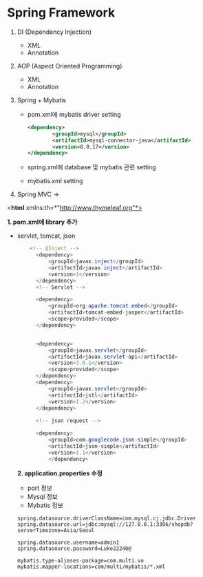 # Spring Framework

1. DI (Dependency Injection)
    - XML
    - Annotation

2. AOP (Aspect Oriented Programming)
    - XML
    - Annotation
    
3. Spring + Mybatis
    - pom.xml에 mybatis driver setting
      
        ```xml
        <dependency>
        		<groupId>mysql</groupId>
        		<artifactId>mysql-connector-java</artifactId>
        		<version>8.0.17</version>
        </dependency>
        ```
        
    - spring.xml에 database 및 mybatis 관련 setting
    - mybatis.xml setting

1. Spring MVC → 

<**html** xmlns:th=*"http://www.thymeleaf.org"*>

<script src="[https://ajax.googleapis.com/ajax/libs/jquery/3.6.0/jquery.min.js](https://ajax.googleapis.com/ajax/libs/jquery/3.6.0/jquery.min.js)"></script>



**1. pom.xml에 library 추가**

- servlet, tomcat, json

  ```java
      <!-- @Inject -->
  		<dependency>
  			<groupId>javax.inject</groupId>
  			<artifactId>javax.inject</artifactId>
  			<version>1</version>
  		</dependency>
  		<!-- Servlet -->
  
  		<dependency>
  			<groupId>org.apache.tomcat.embed</groupId>
  			<artifactId>tomcat-embed-jasper</artifactId>
  			<scope>provided</scope>
  		</dependency>
  
  
  		<dependency>
  			<groupId>javax.servlet</groupId>
  			<artifactId>javax.servlet-api</artifactId>
  			<version>3.0.1</version>
  			<scope>provided</scope>
  		</dependency>
  		<dependency>
  			<groupId>javax.servlet</groupId>
  			<artifactId>jstl</artifactId>
  			<version>1.2</version>
  		</dependency>
  		
  		<!-- json request -->   
  
  		<dependency>
  			<groupId>com.googlecode.json-simple</groupId>
  			<artifactId>json-simple</artifactId>
  			<version>1.1</version>
    		</dependency>
  ```

  

  **2. application.properties 수정** 

  - port 정보
  - Mysql 정보
  - Mybatis 정보

  ``` server.port=80
  spring.datasource.driverClassName=com.mysql.cj.jdbc.Driver
  spring.datasource.url=jdbc:mysql://127.0.0.1:3306/shopdb?serverTimezone=Asia/Seoul
  
  spring.datasource.username=admin1
  spring.datasource.password=Luke22240@
  
  mybatis.type-aliases-package=com.multi.vo
  mybatis.mapper-locations=com/multi/mybatis/*.xml
  ```

  

  
